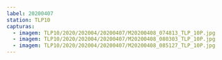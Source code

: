 ```yaml
---
label: 20200407
station: TLP10
capturas:
  - imagem: TLP10/2020/202004/20200407/M20200408_074813_TLP_10P.jpg
  - imagem: TLP10/2020/202004/20200407/M20200408_080303_TLP_10P.jpg
  - imagem: TLP10/2020/202004/20200407/M20200408_085127_TLP_10P.jpg
---
```

